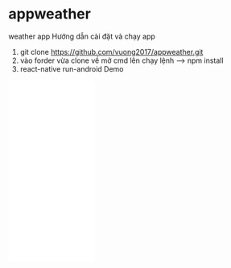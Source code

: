 # appweather
weather app
Hướng dẫn cài đặt và chạy app
1. git clone https://github.com/vuong2017/appweather.git
2. vào forder vừa clone về mở cmd lên chạy lệnh --> npm install
3. react-native run-android
Demo
<iframe src='//gifs.com/embed/video-1531368896-rRxr6p' frameborder='0' scrolling='no' width='172px' height='360px' style='-webkit-backface-visibility: hidden;-webkit-transform: scale(1);' ></iframe>
